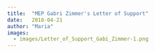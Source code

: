 ```yaml
---
title:  "MEP Gabri Zimmer's Letter of Support"
date:   2018-04-21
author: "Maria"
images:
  - images/Letter_of_Support_Gabi_Zimmer-1.png
---
```

